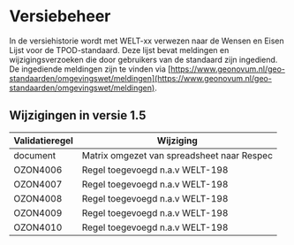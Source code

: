 # Versiebeheer

In de versiehistorie wordt met WELT-xx verwezen naar de Wensen en Eisen Lijst voor de TPOD-standaard. Deze lijst bevat meldingen en wijzigingsverzoeken die door gebruikers van de standaard zijn ingediend. De ingediende meldingen zijn te vinden via [https://www.geonovum.nl/geo-standaarden/omgevingswet/meldingen](https://www.geonovum.nl/geo-standaarden/omgevingswet/meldingen).

## Wijzigingen in versie 1.5

| Validatieregel | Wijziging                  | 
|----------------|----------------------------|
| document       | Matrix omgezet van spreadsheet naar Respec          |
| OZON4006       | Regel toegevoegd n.a.v WELT-198 |
| OZON4007       | Regel toegevoegd n.a.v WELT-198 |
| OZON4008       | Regel toegevoegd n.a.v WELT-198 |
| OZON4009       | Regel toegevoegd n.a.v WELT-198 |
| OZON4010       | Regel toegevoegd n.a.v WELT-198 |